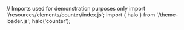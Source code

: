 <!--
type: template
name: counter
-->
// Imports used for demonstration purposes only
import '/resources/elements/counter/index.js';
import { halo } from '/theme-loader.js';
halo('counter');
